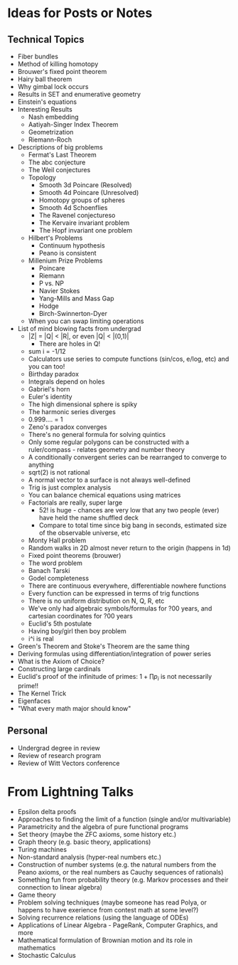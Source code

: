 # Ideas for Posts or Notes

## Technical Topics
- Fiber bundles
- Method of killing homotopy
- Brouwer's fixed point theorem
- Hairy ball theorem
- Why gimbal lock occurs
- Results in SET and enumerative geometry
- Einstein's equations
- Interesting Results
  - Nash embedding
  - Aatiyah-Singer Index Theorem
  - Geometrization
  - Riemann-Roch
- Descriptions of big problems
  - Fermat's Last Theorem
  - The abc conjecture
  - The Weil conjectures
  - Topology
    - Smooth 3d Poincare (Resolved)
    - Smooth 4d Poincare (Unresolved)
    - Homotopy groups of spheres
    - Smooth 4d Schoenflies
    - The Ravenel conjectureso
    - The Kervaire invariant problem
    - The Hopf invariant one problem
  - Hilbert's Problems
    - Continuum hypothesis
    - Peano is consistent
  - Millenium Prize Problems
    - Poincare
    - Riemann
    - P vs. NP
    - Navier Stokes
    - Yang-Mills and Mass Gap
    - Hodge
    - Birch-Swinnerton-Dyer
  - When you can swap limiting operations
- List of mind blowing facts from undergrad
  - |Z| = |Q| < |R|, or even |Q| < |(0,1)|
    - There are holes in Q!
  - sum i = -1/12
  - Calculators use series to compute functions (sin/cos, e/log, etc) and you can too!
  - Birthday paradox
  - Integrals depend on holes
  - Gabriel's horn
  - Euler's identity
  - The high dimensional sphere is spiky
  - The harmonic series diverges
  - 0.999.... = 1
  - Zeno's paradox converges
  - There's no general formula for solving quintics
  - Only some regular polygons can be constructed with a ruler/compass - relates geometry and number theory
  - A conditionally convergent series can be rearranged to converge to anything
  - sqrt(2) is not rational
  - A normal vector to a surface is not always well-defined
  - Trig is just complex analysis
  - You can balance chemical equations using matrices
  - Factorials are really, super large
    - 52! is huge - chances are very low that any two people (ever) have held the name shuffled deck
    - Compare to total time since big bang in seconds, estimated size of the observable universe, etc
  - Monty Hall problem
  - Random walks in 2D almost never return to the origin (happens in 1d)
  - Fixed point theorems (brouwer)
  - The word problem
  - Banach Tarski
  - Godel completeness
  - There are continuous everywhere, differentiable nowhere functions
  - Every function can be expressed in terms of trig functions
  - There is no uniform distribution on N, Q, R, etc
  - We've only had algebraic symbols/formulas for ?00 years, and cartesian coordinates for ?00 years
  - Euclid's 5th postulate
  - Having boy/girl then boy problem
  - i^i is real
- Green's Theorem and Stoke's Theorem are the same thing
- Deriving formulas using differentiation/integration of power series
- What is the Axiom of Choice?
- Constructing large cardinals
- Euclid's proof of the infinitude of primes: $1 + \prod p_i$ is not necessarily prime!!
- The Kernel Trick
- Eigenfaces
- "What every math major should know"


## Personal
- Undergrad degree in review
- Review of research program
- Review of Witt Vectors conference

# From Lightning Talks
- Epsilon delta proofs
- Approaches to finding the limit of a function (single and/or multivariable)
- Parametricity and the algebra of pure functional programs
- Set theory (maybe the ZFC axioms, some history etc.)
- Graph theory (e.g. basic theory, applications)
- Turing machines
- Non-standard analysis (hyper-real numbers etc.)
- Construction of number systems (e.g. the natural numbers from the Peano axioms, or the real numbers as Cauchy sequences of rationals)
- Something fun from probability theory (e.g. Markov processes and their connection to linear algebra)
- Game theory
- Problem solving techniques (maybe someone has read Polya, or happens to have exerience from contest math at some level?)
- Solving recurrence relations (using the language of ODEs)
- Applications of Linear Algebra - PageRank, Computer Graphics, and more
- Mathematical formulation of Brownian motion and its role in mathematics
- Stochastic Calculus
